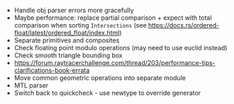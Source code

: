 - Handle obj parser errors more gracefully
- Maybe performance: replace partial comparison + expect with total comparison when sorting `Intersections` (see https://docs.rs/ordered-float/latest/ordered_float/index.html)
- Separate primitives and composites
- Check floating point modulo operations (may need to use euclid instead)
- Check smooth triangle bounding box
- https://forum.raytracerchallenge.com/thread/203/performance-tips-clarifications-book-errata
- Move common geometric operations into separate module
- MTL parser
- Switch back to quickcheck - use newtype to override generator